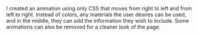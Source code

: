 I created an animation using only CSS that moves from right to left and from left to right.
Instead of colors, any materials the user desires can be used, and in the middle, they can add the information they wish to include.
Some animations can also be removed for a cleaner look of the page.
